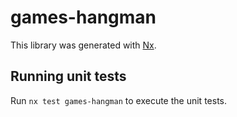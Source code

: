 # games-hangman

This library was generated with [Nx](https://nx.dev).

## Running unit tests

Run `nx test games-hangman` to execute the unit tests.
